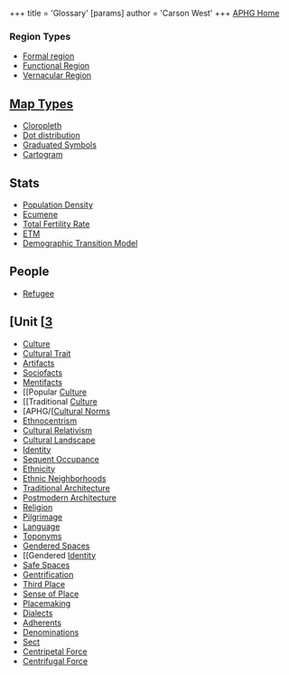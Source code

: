 +++
 title = 'Glossary'
[params]
	author = 'Carson West'
+++
[APHG Home](./../aphg-home/)
### Region Types
 - [Formal region](./../formal-region/)
 - [Functional Region](./../functional-region/)
 - [Vernacular Region](./../vernacular-region/)
## [Map Types](./../map-types/)
 - [Cloropleth](./../cloropleth/)
 - [Dot distribution](./../dot-distribution/)
 - [Graduated Symbols](./../graduated-symbols/)
 - [Cartogram](./../cartogram/)
## Stats 
 - [Population Density](./../population-density/)
 - [Ecumene](./../ecumene/)
 - [Total Fertility Rate](./../total-fertility-rate/)
- [ETM](./../etm/)
- [Demographic Transition Model](./../demographic-transition-model/)
## People
- [Refugee](./../refugee/)
## [Unit [[3](./../unit-[[3/) 
- [Culture](./../culture/)
- [Cultural Trait](./../cultural-trait/)
- [Artifacts](./../artifacts/)
- [Sociofacts](./../sociofacts/)
- [Mentifacts](./../mentifacts/)
- [[Popular [Culture](./../culture/)
- [[Traditional [Culture](./../culture/)
- [APHG/[[Cultural Norms](./../aphg/[[cultural-norms/)
- [Ethnocentrism](./../ethnocentrism/)
- [Cultural Relativism](./../cultural-relativism/)
- [Cultural Landscape](./../cultural-landscape/)
- [Identity](./../identity/)
- [Sequent Occupance](./../sequent-occupance/)
- [Ethnicity](./../ethnicity/)
- [Ethnic Neighborhoods](./../ethnic-neighborhoods/)
- [Traditional Architecture](./../traditional-architecture/)
- [Postmodern Architecture](./../postmodern-architecture/)
- [Religion](./../religion/)
- [Pilgrimage](./../pilgrimage/)
- [Language](./../language/)
- [Toponyms](./../toponyms/)
- [Gendered Spaces](./../gendered-spaces/)
- [[Gendered [Identity](./../identity/)
- [Safe Spaces](./../safe-spaces/)
- [Gentrification](./../gentrification/)
- [Third Place](./../third-place/)
- [Sense of Place](./../sense-of-place/)
- [Placemaking](./../placemaking/)
- [Dialects](./../dialects/)
- [Adherents](./../adherents/)
- [Denominations](./../denominations/)
- [Sect](./../sect/)
- [Centripetal Force](./../centripetal-force/)
- [Centrifugal Force](./../centrifugal-force/)
